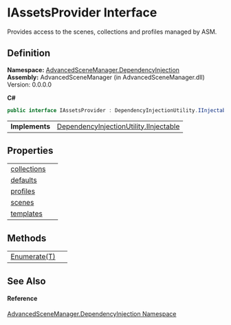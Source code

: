 # IAssetsProvider Interface


Provides access to the scenes, collections and profiles managed by ASM.



## Definition
**Namespace:** <a href="N_AdvancedSceneManager_DependencyInjection.md">AdvancedSceneManager.DependencyInjection</a>  
**Assembly:** AdvancedSceneManager (in AdvancedSceneManager.dll) Version: 0.0.0.0

**C#**
``` C#
public interface IAssetsProvider : DependencyInjectionUtility.IInjectable
```

<table><tr><td><strong>Implements</strong></td><td><a href="T_AdvancedSceneManager_DependencyInjection_DependencyInjectionUtility_IInjectable.md">DependencyInjectionUtility.IInjectable</a></td></tr>
</table>



## Properties
<table>
<tr>
<td><a href="P_AdvancedSceneManager_DependencyInjection_IAssetsProvider_collections.md">collections</a></td>
<td> </td></tr>
<tr>
<td><a href="P_AdvancedSceneManager_DependencyInjection_IAssetsProvider_defaults.md">defaults</a></td>
<td> </td></tr>
<tr>
<td><a href="P_AdvancedSceneManager_DependencyInjection_IAssetsProvider_profiles.md">profiles</a></td>
<td> </td></tr>
<tr>
<td><a href="P_AdvancedSceneManager_DependencyInjection_IAssetsProvider_scenes.md">scenes</a></td>
<td> </td></tr>
<tr>
<td><a href="P_AdvancedSceneManager_DependencyInjection_IAssetsProvider_templates.md">templates</a></td>
<td> </td></tr>
</table>

## Methods
<table>
<tr>
<td><a href="M_AdvancedSceneManager_DependencyInjection_IAssetsProvider_Enumerate__1.md">Enumerate(T)</a></td>
<td> </td></tr>
</table>

## See Also


#### Reference
<a href="N_AdvancedSceneManager_DependencyInjection.md">AdvancedSceneManager.DependencyInjection Namespace</a>  
